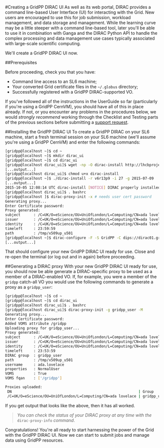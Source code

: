 #Creating a GridPP DIRAC UI
As well as its web portal,
DIRAC provides a command line-based User Interface (UI)
for interacting with the Grid.
New users are encouraged to use this for
job submission,
workload management,
and
data storage and management.
While the learning curve may be a little steeper
with a command line-based tool,
later you'll be able to use it in combination with
Ganga and the DIRAC Python API to handle the complex
processing and data management use cases
typically associated with large-scale scientific computing.

We'll create a GridPP DIRAC UI now.

##Prerequisites

Before proceeding, check you that you have:

* Command line access to an SL6 machine;
* Your converted Grid certificate files in the `~/.globus` directory;
* Successfully registered with a GridPP DIRAC-supported VO.

If you've followed all of the instructions in the UserGuide
so far (particularly if you're using a GridPP CernVM),
you should have all of this in place already.
If not, or you encounter any problems in the procedures below,
we would _strongly recommend_ working through the Checklist
and Testing parts of the previous sections
before submitting a
<a href='https://github.com/gridpp/user-guides/issues' target='_blank'>support request</a>.

##Installing the GridPP DIRAC UI
To create a GridPP DIRAC on your SL6 machine,
start a fresh terminal session on your SL6 machine
(we'll assume you're using a GridPP CernVM)
and enter the following commands:
```bash
[gridpp@localhost ~]$ cd ~
[gridpp@localhost ~]$ mkdir dirac_ui
[gridpp@localhost ~]$ cd dirac_ui
[gridpp@localhost dirac_ui]$ wget -np -O dirac-install http://lhcbproject.web.cern.ch/lhcbproject/dist/Dirac_project/dirac-install
[...output...]
[gridpp@localhost dirac_ui]$ chmod u+x dirac-install
[gridpp@localhost ~]$ ./dirac-install -r v6r13p9 -i 27 -g 2015-07-09
[...output...]
2015-10-05 12:08:14 UTC dirac-install [NOTICE] DIRAC properly installed
[gridpp@localhost dirac_ui]$ . bashrc 
[gridpp@localhost ]$ dirac-proxy-init -x # needs user cert password
Generating proxy... 
Enter Certificate password:
Proxy generated: 
subject      : /C=UK/O=eScience/OU=UniOfLondon/L=Computing/CN=ada lovelace/CN=proxy
issuer       : /C=UK/O=eScience/OU=UniOfLondon/L=Computing/CN=ada lovelace
identity     : /C=UK/O=eScience/OU=UniOfLondon/L=Computing/CN=ada lovelace
timeleft     : 23:59:59
path         : /tmp/x509up_u501
[gridpp@localhost ~]$ dirac-configure -F -S GridPP -C dips://dirac01.grid.hep.ph.ic.ac.uk:9135/Configuration/Server -I
[...output...]
```
That should configure your new GridPP DIRAC UI ready for use.
Close and re-open the terminal (or log out and in again)
before proceeding.

##Generating a DIRAC proxy
With your new GridPP DIRAC UI ready for use,
you should now be able generate a DIRAC-specific proxy
to be used as a member of a DIRAC-enabled VO.
If, for example, you were a member of the `gridpp` catch-all VO
you would use the following commands to generate a proxy as
a `gridpp_user`:
```bash
[gridpp@localhost ~]$ cd ~
[gridpp@localhost ~]$ cd dirac_ui
[gridpp@localhost dirac_ui]$ . bashrc
[gridpp@localhost dirac_ui]$ dirac-proxy-init -g gridpp_user -M
Generating proxy... 
Enter Certificate password:
Added VOMS attribute /gridpp 
Uploading proxy for gridpp_user... 
Proxy generated: 
subject      : /C=UK/O=eScience/OU=UniOfLondon/L=Computing/CN=ada lovelace/CN=proxy
issuer       : /C=UK/O=eScience/OU=UniOfLondon/L=Computing/CN=ada lovelace
identity     : /C=UK/O=eScience/OU=UniOfLondon/L=Computing/CN=ada lovelace
timeleft     : 23:53:59
DIRAC group  : gridpp_user
path         : /tmp/x509up_u501
username     : ada.lovelace
properties   : NormalUser
VOMS         : True
VOMS fqan    : ['/gridpp'] 

Proxies uploaded: 
 DN                                                          | Group       | Until (GMT) 
 /C=UK/O=eScience/OU=UniOfLondon/L=Computing/CN=ada lovelace | gridpp_user | 2016/03/24 14:40
```
If you get output that looks like the above, then it has all
worked.

> _You can check the status of your DIRAC proxy at any time
> with the_ `dirac-proxy-info` _command_.

Congratulations! You're all ready to start harnessing the
power of the Grid with the GridPP DIRAC UI.
Now we can start to submit jobs and manage data
using GridPP resources.
